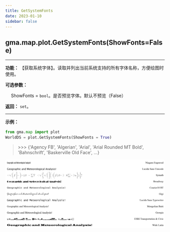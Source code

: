 ```yaml
---
title: GetSystemFonts
date: 2023-01-10
sidebar: false
---
```


## gma.map.plot.**GetSystemFonts**(ShowFonts=False)<Badge text="1.1.4 +"/> 

---

**功能：** 【获取系统字体】。读取并列出当前系统支持的所有字体名称，方便绘图时使用。

**可选参数：**

&emsp; ShowFonts = `bool`。是否预览字体。默认不预览（False）

**返回：** `set`。

---

**示例：**

```python
from gma.map import plot
WorldDS = plot.GetSystemFonts(ShowFonts = True)
```
> \>>> {'Agency FB', 'Algerian', 'Arial', 'Arial Rounded MT Bold', 'Bahnschrift', 'Baskerville Old Face', ...}

![](/map/SystemFonts.png)
